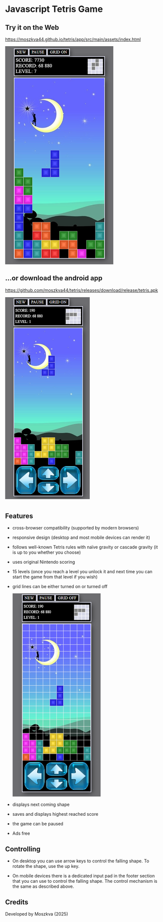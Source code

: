 # Javascript Tetris Game

## Try it on the Web

https://moszkva44.github.io/tetris/app/src/main/assets/index.html

![desktop](docs/desktop.png)



## ...or download the android app

https://github.com/moszkva44/tetris/releases/download/release/tetris.apk

![mobile](docs/mobile.png)

#  

## Features

* cross-browser compatibility (supported by modern browsers)

* responsive design (desktop and most mobile devices can render it)

* follows well-known Tetris rules with naïve gravity or cascade gravity (it is up to you whether you choose)

* uses original Nintendo scoring

* 15 levels (once you reach a level you unlock it and next time you can start the game from that level if you wish)

* grid lines can be either turned on or turned off

  ![grid_mode](docs/grid_mode.png)

* displays next coming shape

* saves and displays highest reached score

* the game can be paused

* Ads free

  

## Controlling

* On desktop you can use arrow keys to control the falling shape. To rotate the shape, use the up key.

* On mobile devices there is a dedicated input pad in the footer section that you can use to control the falling shape. The control mechanism is the same as described above.

  

## Credits

Developed by Moszkva (2025)





